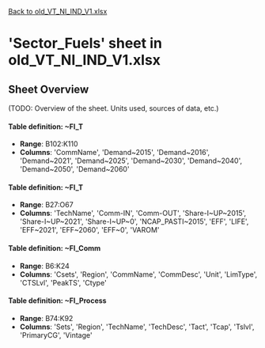 [Back to old_VT_NI_IND_V1.xlsx](README.md)

# 'Sector_Fuels' sheet in old_VT_NI_IND_V1.xlsx

## Sheet Overview

(TODO: Overview of the sheet. Units used, sources of data, etc.)

#### Table definition: ~FI_T
- **Range**: B102:K110
- **Columns**: 'CommName', 'Demand\~2015', 'Demand\~2016', 'Demand\~2021', 'Demand\~2025', 'Demand\~2030', 'Demand\~2040', 'Demand\~2050', 'Demand\~2060'

#### Table definition: ~FI_T
- **Range**: B27:O67
- **Columns**: 'TechName', 'Comm-IN', 'Comm-OUT', 'Share-I\~UP\~2015', 'Share-I\~UP\~2021', 'Share-I\~UP\~0', 'NCAP_PASTI\~2015', 'EFF', 'LIFE', 'EFF\~2021', 'EFF\~2060', 'EFF\~0', 'VAROM'

#### Table definition: ~FI_Comm
- **Range**: B6:K24
- **Columns**: 'Csets', 'Region', 'CommName', 'CommDesc', 'Unit', 'LimType', 'CTSLvl', 'PeakTS', 'Ctype'

#### Table definition: ~FI_Process
- **Range**: B74:K92
- **Columns**: 'Sets', 'Region', 'TechName', 'TechDesc', 'Tact', 'Tcap', 'Tslvl', 'PrimaryCG', 'Vintage'

